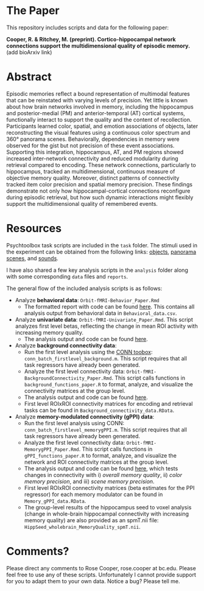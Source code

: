 # The Paper

This repository includes scripts and data for the following paper:

**Cooper, R. & Ritchey, M. (preprint). Cortico-hippocampal network connections support the multidimensional quality of episodic memory.** (add bioArxiv link)

# Abstract

Episodic memories reflect a bound representation of multimodal features that can be reinstated with varying levels of precision. Yet little is known about how brain networks involved in memory, including the hippocampus and posterior-medial (PM) and anterior-temporal (AT) cortical systems, functionally interact to support the quality and the content of recollection. Participants learned color, spatial, and emotion associations of objects, later reconstructing the visual features using a continuous color spectrum and 360° panorama scenes. Behaviorally, dependencies in memory were observed for the gist but not precision of these event associations. Supporting this integration, hippocampus, AT, and PM regions showed increased inter-network connectivity and reduced modularity during retrieval compared to encoding. These network connections, particularly to hippocampus, tracked an multidimensional, continuous measure of objective memory quality. Moreover, distinct patterns of connectivity tracked item color precision and spatial memory precision. These findings demonstrate not only how hippocampal-cortical connections reconfigure during episodic retrieval, but how such dynamic interactions might flexibly support the multidimensional quality of remembered events.

# Resources

Psychtoolbox task scripts are included in the `task` folder. The stimuli used in the experiment can be obtained from the following links: [objects](https://bradylab.ucsd.edu/stimuli.html), [panorama scenes](http://people.csail.mit.edu/jxiao/SUN360/index.html), and [sounds](https://csea.phhp.ufl.edu/media/iadsmessage.html). 

I have also shared a few key analysis scripts in the `analysis` folder along with some corresponding `data` files and `reports`.

The general flow of the included analysis scripts is as follows:
- Analyze **behavioral data**: `Orbit-fMRI-Behavior_Paper.Rmd`
    - The formatted report with code can be found [here](http://www.thememolab.org/paper-orbitfmri/reports/Orbit-fMRI-Behavior_Paper.nb.html). This contains all analysis output from behavioral data in `Behavioral_data.csv`.
- Analyze **univariate data**: `Orbit-fMRI-Univariate_Paper.Rmd`. This script analyzes first level betas, reflecting the change in mean ROI activity with increasing memory quality.
    - The analysis output and code can be found [here](http://www.thememolab.org/paper-orbitfmri/reports/Orbit-fMRI-Univariate_Paper.nb.html).
- Analyze **background connectivity data**: 
    - Run the first level analysis using the [CONN toobox](https://sites.google.com/view/conn/): `conn_batch_firstlevel_background.m`. This script requires that all task regressors have already been generated.
    - Analyze the first level connectivity data: `Orbit-fMRI-BackgroundConnectivity_Paper.Rmd`. This script calls functions in `background_functions_paper.R` to format, analyze, and visualize the connectivity matrices at the group level. 
    - The analysis output and code can be found [here](http://www.thememolab.org/paper-orbitfmri/reports/Orbit-fMRI-BackgroundConnectivity_Paper.nb.html).
    - First level ROIxROI connectivity matrices for encoding and retrieval tasks can be found in `Background_connectivity_data.RData`. 
- Analyze **memory-modulated connectivity (gPPI) data**: 
    - Run the first level analysis using CONN: `conn_batch_firstlevel_memorygPPI.m`. This script requires that all task regressors have already been generated.
    - Analyze the first level connectivity data: `Orbit-fMRI-MemorygPPI_Paper.Rmd`. This script calls functions in `gPPI_functions_paper.R` to format, analyze, and visualize the network and ROI connectivity matrices at the group level.
    - The analysis output and code can be found [here](http://www.thememolab.org/paper-orbitfmri/reports/Orbit-fMRI-MemorygPPI_Paper.nb.html), which tests changes in connectivity with i) *overall memory quality*, ii) *color memory precision*, and iii) *scene memory precision*. 
    - First level ROIxROI connectivity matrices (beta estimates for the PPI regressor) for each memory modulator can be found in `Memory_gPPI_data.RData`. 
    - The group-level results of the hippocampus seed to voxel analysis (change in whole-brain hippocampal connectivity with increasing memory quality) are also provided as an spmT.nii file: `HippSeed_wholebrain_MemoryQuality_spmT.nii`.

# Comments?

Please direct any comments to Rose Cooper, rose.cooper at bc.edu. Please feel free to use any of these scripts. Unfortunately I cannot provide support for you to adapt them to your own data. Notice a bug? Please tell me.
